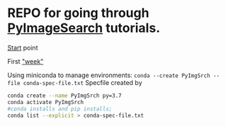 # REPO for going through [PyImageSearch](https://pyimagesearch.com) tutorials.

[Start](https://www.pyimagesearch.com/start-here/) point

First ["week"](https://www.pyimagesearch.com/2018/07/19/opencv-tutorial-a-guide-to-learn-opencv/)

Using miniconda to manage environments: `conda --create PyImgSrch --file conda-spec-file.txt`
Specfile created by
```bash
conda create --name PyImgSrch py=3.7
conda activate PyImgSrch
#conda installs and pip installs;
conda list --explicit > conda-spec-file.txt
```
